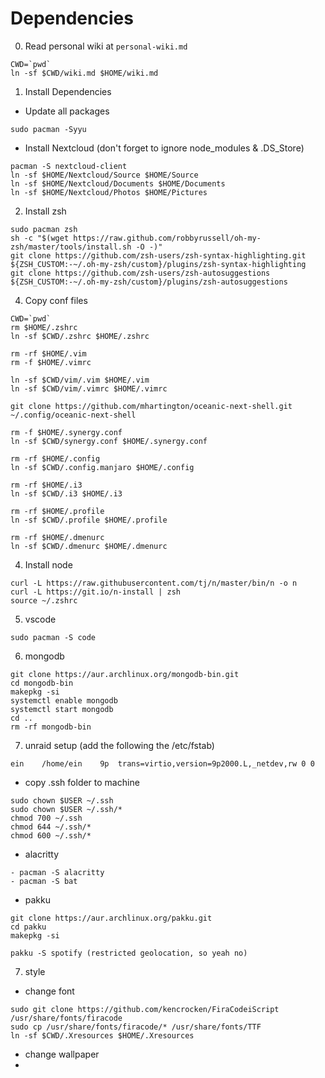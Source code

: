 # Dependencies

0) Read personal wiki at `personal-wiki.md`
```
CWD=`pwd`
ln -sf $CWD/wiki.md $HOME/wiki.md
```

1) Install Dependencies
- Update all packages
```
sudo pacman -Syyu
```

- Install Nextcloud (don't forget to ignore node_modules & .DS_Store)
```
pacman -S nextcloud-client
ln -sf $HOME/Nextcloud/Source $HOME/Source
ln -sf $HOME/Nextcloud/Documents $HOME/Documents
ln -sf $HOME/Nextcloud/Photos $HOME/Pictures
```

2) Install zsh
```
sudo pacman zsh
sh -c "$(wget https://raw.github.com/robbyrussell/oh-my-zsh/master/tools/install.sh -O -)"
git clone https://github.com/zsh-users/zsh-syntax-highlighting.git ${ZSH_CUSTOM:-~/.oh-my-zsh/custom}/plugins/zsh-syntax-highlighting
git clone https://github.com/zsh-users/zsh-autosuggestions ${ZSH_CUSTOM:-~/.oh-my-zsh/custom}/plugins/zsh-autosuggestions
```

4) Copy conf files
```
CWD=`pwd`
rm $HOME/.zshrc
ln -sf $CWD/.zshrc $HOME/.zshrc

rm -rf $HOME/.vim
rm -f $HOME/.vimrc

ln -sf $CWD/vim/.vim $HOME/.vim
ln -sf $CWD/vim/.vimrc $HOME/.vimrc

git clone https://github.com/mhartington/oceanic-next-shell.git ~/.config/oceanic-next-shell

rm -f $HOME/.synergy.conf
ln -sf $CWD/synergy.conf $HOME/.synergy.conf

rm -rf $HOME/.config
ln -sf $CWD/.config.manjaro $HOME/.config

rm -rf $HOME/.i3
ln -sf $CWD/.i3 $HOME/.i3

rm -rf $HOME/.profile
ln -sf $CWD/.profile $HOME/.profile

rm -rf $HOME/.dmenurc
ln -sf $CWD/.dmenurc $HOME/.dmenurc
```

4) Install node
```
curl -L https://raw.githubusercontent.com/tj/n/master/bin/n -o n
curl -L https://git.io/n-install | zsh
source ~/.zshrc
```

5) vscode
```
sudo pacman -S code
```

6) mongodb
```
git clone https://aur.archlinux.org/mongodb-bin.git
cd mongodb-bin
makepkg -si
systemctl enable mongodb
systemctl start mongodb
cd ..
rm -rf mongodb-bin
```

7) unraid setup (add the following the /etc/fstab)
```
ein    /home/ein    9p  trans=virtio,version=9p2000.L,_netdev,rw 0 0
```
- copy .ssh folder to machine
```
sudo chown $USER ~/.ssh
sudo chown $USER ~/.ssh/*
chmod 700 ~/.ssh
chmod 644 ~/.ssh/*
chmod 600 ~/.ssh/*
```
- alacritty
```
- pacman -S alacritty
- pacman -S bat
```
- pakku
```
git clone https://aur.archlinux.org/pakku.git
cd pakku
makepkg -si
```
```
pakku -S spotify (restricted geolocation, so yeah no)
```

7) style
- change font
```
sudo git clone https://github.com/kencrocken/FiraCodeiScript /usr/share/fonts/firacode
sudo cp /usr/share/fonts/firacode/* /usr/share/fonts/TTF
ln -sf $CWD/.Xresources $HOME/.Xresources
```
- change wallpaper
-
